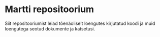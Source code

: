 # Martti repositoorium

Siit repositooriumist leiad tõenäoliselt loengutes kirjutatud koodi ja muid loengutega seotud dokumente ja katsetusi.
